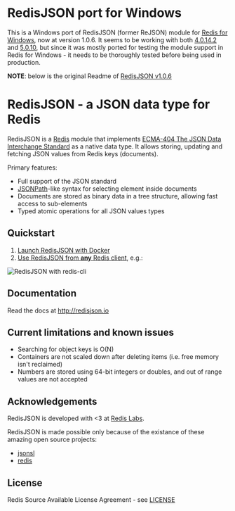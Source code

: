 # RedisJSON port for Windows

This is a Windows port of RedisJSON (former ReJSON) module for [Redis for Windows](https://github.com/tporadowski/redis), now at version 1.0.6.
It seems to be working with both [4.0.14.2](https://github.com/tporadowski/redis/releases/tag/v4.0.14.2)
and [5.0.10](https://github.com/tporadowski/redis/releases/tag/v5.0.10), but since it was mostly ported for testing the module support in Redis for Windows - it
needs to be thoroughly tested before being used in production.

**NOTE**: below is the original Readme of [RedisJSON v1.0.6](https://github.com/RedisJSON/RedisJSON/tree/v1.0.6)


# RedisJSON - a JSON data type for Redis

RedisJSON is a [Redis](http://redis.io/) module that implements [ECMA-404 The JSON Data Interchange Standard](http://json.org/) as a native data type. It allows storing, updating and fetching JSON values from Redis keys (documents).

Primary features:

* Full support of the JSON standard
* [JSONPath](http://goessner.net/articles/JsonPath/)-like syntax for selecting element inside documents
* Documents are stored as binary data in a tree structure, allowing fast access to sub-elements
* Typed atomic operations for all JSON values types

## Quickstart

1.  [Launch RedisJSON with Docker](http://redisjson.io#launch-redisjson-with-docker)
1.  [Use RedisJSON from **any** Redis client](http://redisjson.io#using-redisjson), e.g.:

![RedisJSON with `redis-cli`](docs/images/demo.gif)

## Documentation

Read the docs at http://redisjson.io

## Current limitations and known issues

* Searching for object keys is O(N)
* Containers are not scaled down after deleting items (i.e. free memory isn't reclaimed)
* Numbers are stored using 64-bit integers or doubles, and out of range values are not accepted

## Acknowledgements

RedisJSON is developed with <3 at [Redis Labs](https://redislabs.com).

RedisJSON is made possible only because of the existance of these amazing open source projects:

* [jsonsl](https://github.com/mnunberg/jsonsl)
* [redis](https://github.com/antirez/redis)

## License

Redis Source Available License Agreement - see [LICENSE](LICENSE)

